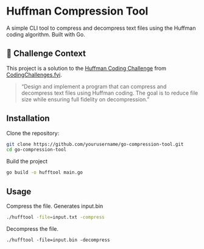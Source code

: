 # Huffman Compression Tool

A simple CLI tool to compress and decompress text files using the Huffman coding algorithm. Built with Go.

## 🎯 Challenge Context

This project is a solution to the [Huffman Coding Challenge](https://codingchallenges.fyi/challenges/challenge-huffman) from [CodingChallenges.fyi](https://codingchallenges.fyi).

> “Design and implement a program that can compress and decompress text files using Huffman coding. The goal is to reduce file size while ensuring full fidelity on decompression.”

## Installation

Clone the repository:

```bash
git clone https://github.com/yourusername/go-compression-tool.git
cd go-compression-tool
```

Build the project

```bash
go build -o hufftool main.go
```

## Usage

Compress the file. Generates input.bin

```bash
./hufftool -file=input.txt -compress
```

Decompress the file.

```bin
./hufftool -file=input.bin -decompress
```
